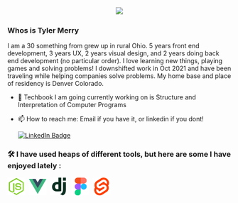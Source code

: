 
<!--
**merryt/merryt** is a ✨ _special_ ✨ repository because its `README.md` (this file) appears on your GitHub profile.

Here are some ideas to get you started:

- 🔭 I’m currently working on ...
- 🌱 I’m currently learning ...
- 👯 I’m looking to collaborate on ...
- 🤔 I’m looking for help with ...
- 💬 Ask me about ...
- 📫 How to reach me: ...
- 😄 Pronouns: ...
- ⚡ Fun fact: ...
-->

<div id="header" align="center">
  <img src="https://media.giphy.com/media/1xncnMSeNFKymihQhQ/giphy.gif"/>
</div>

### Whos is Tyler Merry
I am a 30 something from grew up in rural Ohio. 5 years front end development, 3 years UX, 2 years visual design, and 2 years doing back end development (no particular order). I love learning new things, playing games and solving problems! I downshifted work in Oct 2021 and have been traveling while helping companies solve problems. My home base and place of residency is Denver Colorado.
  
- 📖 Techbook I am going currently working on is Structure and Interpretation of Computer Programs 
- 📫 How to reach me: Email if you have it, or linkedin if you dont!
  
  <a href="https://www.linkedin.com/in/merryt/">
    <img src="https://img.shields.io/badge/LinkedIn-blue?style=for-the-badge&logo=linkedin&logoColor=white" alt="LinkedIn Badge"/>
  </a>

### :hammer_and_wrench: I have used heaps of different tools, but here are some I have enjoyed lately :
<div>
  <img src="https://github.com/devicons/devicon/blob/master/icons/nodejs/nodejs-original.svg" title="NodeJS" alt="NodeJS" width="40" height="40"/>&nbsp;
  <img src="https://github.com/devicons/devicon/blob/master/icons/vuejs/vuejs-original.svg" title="Vue" alt="Vue" width="40" height="40"/>&nbsp;
  <img src="https://github.com/devicons/devicon/blob/master/icons/django/django-plain.svg" title="Django" alt="Django" width="40" height="40"/>&nbsp;
  <img src="https://github.com/devicons/devicon/blob/master/icons/figma/figma-original.svg" title="Figma" **alt="Figma" width="40" height="40"/>&nbsp;
  <img src="https://github.com/devicons/devicon/blob/master/icons/svelte/svelte-original.svg" title="Adonis.js" alt="Adonis.js" width="40" height="40"/>&nbsp;
</div>
